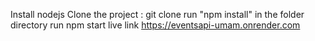 Install nodejs
Clone the project : git clone <repo link>
run "npm install" in the folder directory
run npm start
live link  https://eventsapi-umam.onrender.com
